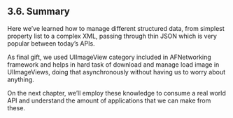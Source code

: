## 3.6. Summary  

Here we’ve learned how to manage different structured data, from simplest property list to a complex XML, passing through thin JSON which is very popular between today’s APIs.  

As final gift, we used UIImageView category included in AFNetworking framework and helps in hard task of download and manage load image in UIImageViews, doing that asynchronously without having us to worry about anything.  

On the next chapter, we’ll employ these knowledge to consume a real world API and understand the amount of applications that we can make from these.